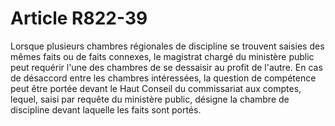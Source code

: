 # Article R822-39

Lorsque plusieurs chambres régionales de discipline se trouvent saisies des mêmes faits ou de faits connexes, le magistrat chargé du ministère public peut requérir l'une des chambres de se dessaisir au profit de l'autre.   En cas de désaccord entre les chambres intéressées, la question de compétence peut être portée devant le Haut Conseil du commissariat aux comptes, lequel, saisi par requête du ministère public, désigne la chambre de discipline devant laquelle les faits sont portés.